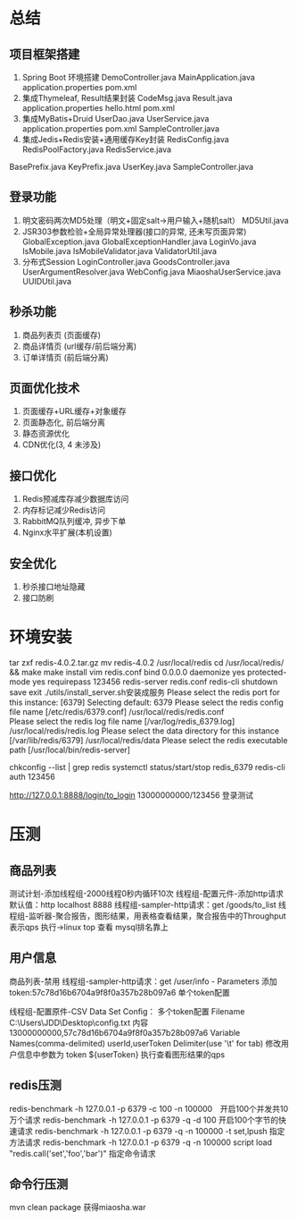# 总结
## 项目框架搭建
1. Spring Boot 环境搭建
  DemoController.java
  MainApplication.java
  application.properties
  pom.xml
2. 集成Thymeleaf, Result结果封装
  CodeMsg.java
  Result.java
  application.properties
  hello.html
  pom.xml
3. 集成MyBatis+Druid
  UserDao.java
  UserService.java
  application.properties
  pom.xml
  SampleController.java
4. 集成Jedis+Redis安装+通用缓存Key封装
  RedisConfig.java
  RedisPoolFactory.java
  RedisService.java
  
  BasePrefix.java
  KeyPrefix.java
  UserKey.java
  SampleController.java

## 登录功能
1. 明文密码两次MD5处理（明文+固定salt->用户输入+随机salt）
  MD5Util.java
2. JSR303参数检验+全局异常处理器(接口的异常, 还未写页面异常)
  GlobalException.java
  GlobalExceptionHandler.java
  LoginVo.java
  IsMobile.java
  IsMobileValidator.java
  ValidatorUtil.java
3. 分布式Session
  LoginController.java
  GoodsController.java
  UserArgumentResolver.java
  WebConfig.java
  MiaoshaUserService.java
  UUIDUtil.java
## 秒杀功能
1. 商品列表页 (页面缓存)
2. 商品详情页 (url缓存/前后端分离)
3. 订单详情页 (前后端分离)

## 页面优化技术
1. 页面缓存+URL缓存+对象缓存
2. 页面静态化, 前后端分离
3. 静态资源优化
4. CDN优化(3, 4 未涉及)

## 接口优化
1. Redis预减库存减少数据库访问
2. 内存标记减少Redis访问
3. RabbitMQ队列缓冲, 异步下单
4. Nginx水平扩展(本机设置)

## 安全优化
1. 秒杀接口地址隐藏
2. 接口防刷

# 环境安装
tar zxf redis-4.0.2.tar.gz
mv redis-4.0.2 /usr/local/redis
cd /usr/local/redis/ && make
make install
vim redis.conf
bind 0.0.0.0
daemonize yes
protected-mode yes
requirepass 123456
redis-server redis.conf 
redis-cli
shutdown save
exit
./utils/install_server.sh安装成服务
Please select the redis port for this instance: [6379] 
Selecting default: 6379
Please select the redis config file name [/etc/redis/6379.conf] /usr/local/redis/redis.conf      
Please select the redis log file name [/var/log/redis_6379.log] /usr/local/redis/redis.log
Please select the data directory for this instance [/var/lib/redis/6379] /usr/local/redis/data
Please select the redis executable path [/usr/local/bin/redis-server] 

chkconfig --list | grep redis
systemctl status/start/stop redis_6379
redis-cli
auth 123456

http://127.0.0.1:8888/login/to_login  13000000000/123456 登录测试

# 压测
## 商品列表
测试计划-添加线程组-2000线程0秒内循环10次
线程组-配置元件-添加http请求默认值：http localhost 8888
线程组-sampler-http请求：get /goods/to_list
线程组-监听器-聚合报告，图形结果，用表格查看结果，聚合报告中的Throughput表示qps
执行->linux top 查看 mysql排名靠上
## 用户信息
商品列表-禁用
线程组-sampler-http请求：get /user/info - Parameters 添加 token:57c78d16b6704a9f8f0a357b28b097a6   单个token配置

线程组-配置原件-CSV Data Set Config：																										 多个token配置
    Filename C:\Users\JDD\Desktop\config.txt   内容13000000000,57c78d16b6704a9f8f0a357b28b097a6
	Variable Names(comma-delimited) userId,userToken
	Delimiter(use '\t' for tab)
	修改用户信息中参数为 token ${userToken}
执行查看图形结果的qps	

## redis压测
redis-benchmark -h 127.0.0.1 -p 6379 -c 100 -n 100000　开启100个并发共10万个请求
redis-benchmark -h 127.0.0.1 -p 6379 -q -d 100  开启100个字节的快速请求
redis-benchmark -h 127.0.0.1 -p 6379 -q -n 100000 -t set,lpush  指定方法请求
redis-benchmark -h 127.0.0.1 -p 6379 -q -n 100000 script load "redis.call('set','foo','bar')"  指定命令请求

## 命令行压测
mvn clean package 获得miaosha.war